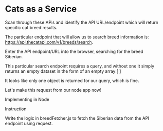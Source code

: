 # Cats as a Service

Scan through these APIs and identify the API URL/endpoint which will return specific cat breed results.

The particular endpoint that will allow us to search breed information is: https://api.thecatapi.com/v1/breeds/search.

Enter the API endpoint/URL into the browser, searching for the breed Siberian.


This particular search endpoint requires a query, and without one it simply returns an empty dataset in the form of an empty array:[ ]

It looks like only one object is returned for our query, which is fine.

Let's make this request from our node app now!

Implementing in Node

Instruction

Write the logic in breedFetcher.js to fetch the Siberian data from the API endpoint using request.